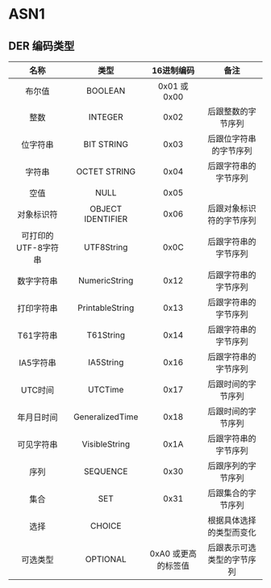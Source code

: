 # ASN1

## DER 编码类型

| 名称           | 类型                | 16进制编码       | 备注            |
|:------------:|:-----------------:|:------------:|:-------------:|
| 布尔值          | BOOLEAN           | 0x01 或 0x00  |               |
| 整数           | INTEGER           | 0x02         | 后跟整数的字节序列     |
| 位字符串         | BIT STRING        | 0x03         | 后跟位字符串的字节序列   |
| 字符串          | OCTET STRING      | 0x04         | 后跟字符串的字节序列    |
| 空值           | NULL              | 0x05         |               |
| 对象标识符        | OBJECT IDENTIFIER | 0x06         | 后跟对象标识符的字节序列  |
| 可打印的UTF-8字符串 | UTF8String        | 0x0C         | 后跟字符串的字节序列    |
| 数字字符串        | NumericString     | 0x12         | 后跟字符串的字节序列    |
| 打印字符串        | PrintableString   | 0x13         | 后跟字符串的字节序列    |
| T61字符串       | T61String         | 0x14         | 后跟字符串的字节序列    |
| IA5字符串       | IA5String         | 0x16         | 后跟字符串的字节序列    |
| UTC时间        | UTCTime           | 0x17         | 后跟时间的字节序列     |
| 年月日时间        | GeneralizedTime   | 0x18         | 后跟时间的字节序列     |
| 可见字符串        | VisibleString     | 0x1A         | 后跟字符串的字节序列    |
| 序列           | SEQUENCE          | 0x30         | 后跟序列的字节序列     |
| 集合           | SET               | 0x31         | 后跟集合的字节序列     |
| 选择           | CHOICE            |              | 根据具体选择的类型而变化  |
| 可选类型         | OPTIONAL          | 0xA0 或更高的标签值 | 后跟表示可选类型的字节序列 |
